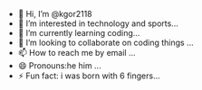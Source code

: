 - 👋 Hi, I’m @kgor2118
- 👀 I’m interested in technology and sports...
- 🌱 I’m currently learning coding...
- 💞️ I’m looking to collaborate on coding things ...
- 📫 How to reach me by email ...
- 😄 Pronouns:he him ...
- ⚡ Fun fact: i was born with 6 fingers...

<!---
kgor2118/kgor2118 is a ✨ special ✨ repository because its `README.md` (this file) appears on your GitHub profile.
You can click the Preview link to take a look at your changes.
--->
